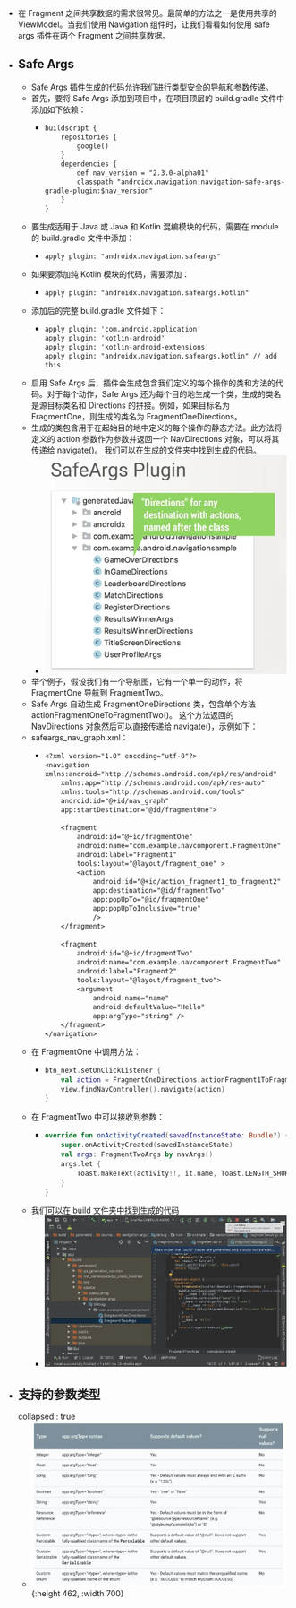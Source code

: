 - 在 Fragment 之间共享数据的需求很常见。最简单的方法之一是使用共享的 ViewModel。当我们使用 Navigation 组件时，让我们看看如何使用 safe args 插件在两个 Fragment 之间共享数据。
- ##  Safe Args
	- Safe Args 插件生成的代码允许我们进行类型安全的导航和参数传递。
	- 首先，要将 Safe Args 添加到项目中，在项目顶层的 build.gradle 文件中添加如下依赖：
		- ```
		  buildscript {
		      repositories {
		          google()
		      }
		      dependencies {
		          def nav_version = "2.3.0-alpha01"
		          classpath "androidx.navigation:navigation-safe-args-gradle-plugin:$nav_version"
		      }
		  }
		  ```
	- 要生成适用于 Java 或 Java 和 Kotlin 混编模块的代码，需要在 module 的 build.gradle 文件中添加：
		- ```
		  apply plugin: "androidx.navigation.safeargs"
		  ```
	- 如果要添加纯 Kotlin 模块的代码，需要添加：
		- ```
		  apply plugin: "androidx.navigation.safeargs.kotlin"
		  ```
	- 添加后的完整 build.gradle 文件如下：
		- ```
		  apply plugin: 'com.android.application'
		  apply plugin: 'kotlin-android'
		  apply plugin: 'kotlin-android-extensions'
		  apply plugin: "androidx.navigation.safeargs.kotlin" // add this
		  ```
	- 启用 Safe Args 后，插件会生成包含我们定义的每个操作的类和方法的代码。对于每个动作，Safe Args 还为每个目的地生成一个类，生成的类名是源目标类名和 Directions 的拼接。例如，如果目标名为 FragmentOne，则生成的类名为 FragmentOneDirections。
	- 生成的类包含用于在起始目的地中定义的每个操作的静态方法。此方法将定义的 action 参数作为参数并返回一个 NavDirections 对象，可以将其传递给 navigate()。 我们可以在生成的文件夹中找到生成的代码。
		- ![image.png](../assets/image_1684415434060_0.png)
	- 举个例子，假设我们有一个导航图，它有一个单一的动作，将 FragmentOne 导航到 FragmentTwo。
	- Safe Args 自动生成 FragmentOneDirections 类，包含单个方法 actionFragmentOneToFragmentTwo()。 这个方法返回的 NavDirections 对象然后可以直接传递给 navigate()，示例如下：
	- safeargs_nav_graph.xml：
		- ```
		  <?xml version="1.0" encoding="utf-8"?>
		  <navigation xmlns:android="http://schemas.android.com/apk/res/android"
		      xmlns:app="http://schemas.android.com/apk/res-auto"
		      xmlns:tools="http://schemas.android.com/tools"
		      android:id="@+id/nav_graph"
		      app:startDestination="@id/fragmentOne">
		  
		      <fragment
		          android:id="@+id/fragmentOne"
		          android:name="com.example.navcomponent.FragmentOne"
		          android:label="Fragment1"
		          tools:layout="@layout/fragment_one" >
		          <action
		              android:id="@+id/action_fragment1_to_fragment2"
		              app:destination="@id/fragmentTwo"
		              app:popUpTo="@id/fragmentOne"
		              app:popUpToInclusive="true"
		              />
		      </fragment>
		  
		      <fragment
		          android:id="@+id/fragmentTwo"
		          android:name="com.example.navcomponent.FragmentTwo"
		          android:label="Fragment2"
		          tools:layout="@layout/fragment_two">
		          <argument
		              android:name="name"
		              android:defaultValue="Hello"
		              app:argType="string" />
		      </fragment>
		  </navigation>
		  ```
	- 在 FragmentOne 中调用方法：
		- ```kotlin
		  btn_next.setOnClickListener {
		      val action = FragmentOneDirections.actionFragment1ToFragment2("Android")
		      view.findNavController().navigate(action)
		  }
		  ```
	- 在 FragmentTwo 中可以接收到参数：
		- ```kotlin
		  override fun onActivityCreated(savedInstanceState: Bundle?) {
		      super.onActivityCreated(savedInstanceState)
		      val args: FragmentTwoArgs by navArgs()
		      args.let {
		          Toast.makeText(activity!!, it.name, Toast.LENGTH_SHORT).show()
		      }
		  }
		  ```
	- 我们可以在 build 文件夹中找到生成的代码
		- ![image.png](../assets/image_1684415519570_0.png)
- ## 支持的参数类型
  collapsed:: true
	- ![image.png](../assets/image_1684415534916_0.png){:height 462, :width 700}